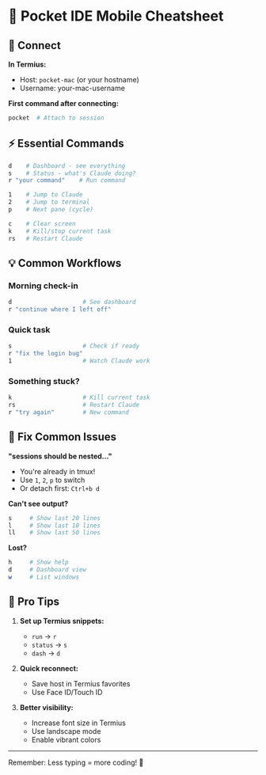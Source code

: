 # 📱 Pocket IDE Mobile Cheatsheet

## 🚀 Connect

**In Termius:**
- Host: `pocket-mac` (or your hostname)
- Username: your-mac-username

**First command after connecting:**
```bash
pocket  # Attach to session
```

## ⚡ Essential Commands

```bash
d    # Dashboard - see everything
s    # Status - what's Claude doing?
r "your command"    # Run command

1    # Jump to Claude
2    # Jump to terminal  
p    # Next pane (cycle)

c    # Clear screen
k    # Kill/stop current task
rs   # Restart Claude
```

## 💡 Common Workflows

### Morning check-in
```bash
d                    # See dashboard
r "continue where I left off"
```

### Quick task
```bash
s                    # Check if ready
r "fix the login bug"
1                    # Watch Claude work
```

### Something stuck?
```bash
k                    # Kill current task
rs                   # Restart Claude
r "try again"        # New command
```

## 🔧 Fix Common Issues

**"sessions should be nested..."**
- You're already in tmux!
- Use `1`, `2`, `p` to switch
- Or detach first: `Ctrl+b d`

**Can't see output?**
```bash
s     # Show last 20 lines
l     # Show last 10 lines  
ll    # Show last 50 lines
```

**Lost?**
```bash
h     # Show help
d     # Dashboard view
w     # List windows
```

## 🎯 Pro Tips

1. **Set up Termius snippets:**
   - `run` → `r `
   - `status` → `s`
   - `dash` → `d`

2. **Quick reconnect:**
   - Save host in Termius favorites
   - Use Face ID/Touch ID

3. **Better visibility:**
   - Increase font size in Termius
   - Use landscape mode
   - Enable vibrant colors

---
Remember: Less typing = more coding! 🚀